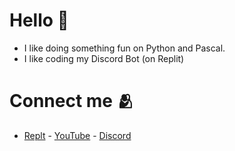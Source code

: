 # Hello 👋
- I like doing something fun on Python and Pascal.
- I like coding my Discord Bot (on Replit)

# Connect me 🫂
- [Replt](https://repl.it/@truongkhoaui) - [YouTube](https://youtube.com/@TruongKhoaUI) - [Discord](https://discord.com/users/1021023635814760458)
